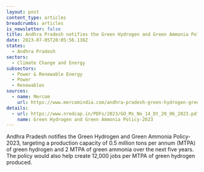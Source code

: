 ```yaml
---
layout: post
content_type: articles
breadcrumbs: articles
is_newsletter: false
title: Andhra Pradesh notifies the Green Hydrogen and Green Ammonia Policy-2023
date: 2023-07-05T20:05:56.138Z
states:
  - Andhra Pradesh
sectors:
  - Climate Change and Energy
subsectors:
  - Power & Renewable Energy
  - Power
  - Renewables
sources:
  - name: Mercom
    url: https://www.mercomindia.com/andhra-pradesh-green-hydrogen-green-ammonia-policy
details:
  - url: https://www.nredcap.in/PDFs/2023/GO_Ms_No_14_Dt_20_06_2023.pdf
    name: Green Hydrogen and Green Ammonia Policy-2023
---
```

Andhra Pradesh notifies the Green Hydrogen and Green Ammonia Policy-2023, targeting a production capacity of 0.5 million tons per annum (MTPA) of green hydrogen and 2 MTPA of green ammonia over the next five years. The policy would also help create 12,000 jobs per MTPA of green hydrogen produced.

